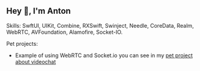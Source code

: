 ## Hey 👋, I'm Anton

Skills: SwftUI, UIKit, Combine, RXSwift, Swinject, Needle, CoreData, Realm, WebRTC, AVFoundation, Alamofire, Socket-IO.

Pet projects:
- Example of using WebRTC and Socket.io you can see in my [pet project about videochat](https://github.com/lerolli/WebRTC-iOS)
